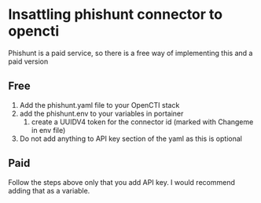 # Insattling phishunt connector to opencti
Phishunt is a paid service, so there is a free way of implementing this and a paid version 

## Free
1. Add the phishunt.yaml file to your OpenCTI stack
2. add the phishunt.env to your variables in portainer
   1. create a UUIDV4 token for the connector id (marked with Changeme in env file)
3. Do not add anything to API key section of the yaml as this is optional

## Paid
Follow the steps above only that you add API key. I would recommend adding that as a variable.